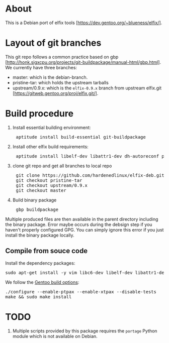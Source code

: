 # About

This is a Debian port of elfix tools [https://dev.gentoo.org/~blueness/elfix/].

# Layout of git branches

This git repo follows a common practice based on gbp
[http://honk.sigxcpu.org/projects/git-buildpackage/manual-html/gbp.html]. We
currently have three branches:

* master: which is the debian-branch.
* pristine-tar: which holds the upstream tarballs
* upstream/0.9.x: which is the `elfix-0.9.x` branch from upstream elfix.git
  [https://gitweb.gentoo.org/proj/elfix.git/].

# Build procedure

1. Install essential building environment:
<pre>
    aptitude install build-essential git-buildpackage
</pre>

2. Install other elfix build requirements: 
<pre>
    aptitude install libelf-dev libattr1-dev dh-autoreconf python-all python-setuptools python-all-dev
</pre>

3. clone git repo and get all branches to local repo
<pre>
    git clone https://github.com/hardenedlinux/elfix-deb.git
    git checkout pristine-tar
    git checkout upstream/0.9.x
    git checkout master
</pre>

4. Build binary package
<pre>
    gbp buildpackage
</pre>

Multiple produced files are then available in the parent directory including
the binary package. Error maybe occurs during the debsign step if you haven't
properly configured GPG. You can simply ignore this error if you just install
the binary package locally.

## Compile from souce code

Install the dependency packages:
<pre>
sudo apt-get install -y vim libc6-dev libelf-dev libattr1-dev
</pre>

We follow the [Gentoo build options](https://gitweb.gentoo.org/repo/gentoo.git/tree/sys-apps/elfix/elfix-0.9.2.ebuild):
<pre>
./configure --enable-ptpax --enable-xtpax --disable-tests
make && sudo make install
</pre>

# TODO

1. Multiple scripts provided by this package requires the `portage` Python
   module which is not available on Debian.
